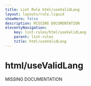 ```yaml
---
title: Lint Rule html/useValidLang
layout: layouts/rule.liquid
showHero: false
description: MISSING DOCUMENTATION
eleventyNavigation:
	key: lint-rules/html/useValidLang
	parent: lint-rules
	title: html/useValidLang
---
```


# html/useValidLang

MISSING DOCUMENTATION